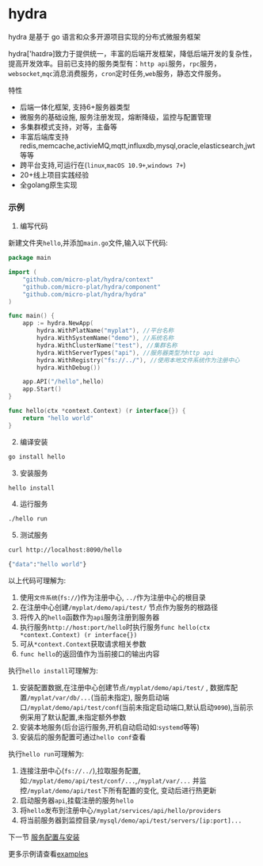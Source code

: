 # hydra

hydra 是基于 go 语言和众多开源项目实现的分布式微服务框架

hydra['haɪdrə]致力于提供统一，丰富的后端开发框架，降低后端开发的复杂性，提高开发效率。目前已支持的服务类型有：`http api`服务，`rpc`服务，`websocket`,`mqc`消息消费服务，`cron`定时任务,`web`服务，静态文件服务。


特性


* 后端一体化框架, 支持6+服务器类型
* 微服务的基础设施, 服务注册发现，熔断降级，监控与配置管理
* 多集群模式支持，对等，主备等
* 丰富后端库支持redis,memcache,activieMQ,mqtt,influxdb,mysql,oracle,elasticsearch,jwt等等
* 跨平台支持,可运行在(`linux`,`macOS 10.9+`,`windows 7+`)
* 20+线上项目实践经验
* 全golang原生实现



###  示例

1.  编写代码

新建文件夹`hello`,并添加`main.go`文件,输入以下代码:

```go
package main

import (
	"github.com/micro-plat/hydra/context"
	"github.com/micro-plat/hydra/component"
	"github.com/micro-plat/hydra/hydra"
)

func main() {
	app := hydra.NewApp(
		hydra.WithPlatName("myplat"), //平台名称
		hydra.WithSystemName("demo"), //系统名称
		hydra.WithClusterName("test"), //集群名称
		hydra.WithServerTypes("api"), //服务器类型为http api
		hydra.WithRegistry("fs://../"), //使用本地文件系统作为注册中心
		hydra.WithDebug())

	app.API("/hello",hello)
	app.Start()
}

func hello(ctx *context.Context) (r interface{}) {
	return "hello world"
}
```

2.  编译安装

```sh
go install hello

```

3. 安装服务
```sh
hello install
```

4.  运行服务

```sh
./hello run
```

5.  测试服务

```sh
curl http://localhost:8090/hello

{"data":"hello world"}
```

以上代码可理解为:
  
  1. 使用`文件系统`(`fs://`)作为注册中心, `../`作为注册中心的根目录
  2. 在注册中心创建`/myplat/demo/api/test/` 节点作为服务的根路径
  3. 将传入的`hello`函数作为`api`服务注册到服务器
  4. 执行服务`http://host:port/hello`时执行服务`func hello(ctx *context.Context) (r interface{}) `
  5. 可从`*context.Context`获取请求相关参数
  6. `func hello`的返回值作为当前接口的输出内容
   

执行`hello install`可理解为:
   
   1. 安装配置数据,在注册中心创建节点`/myplat/demo/api/test/` , 数据库配置`/myplat/var/db/...`(当前未指定), 服务启动端口`/myplat/demo/api/test/conf`(当前未指定启动端口,默认启动`9090`),当前示例采用了默认配置,未指定额外参数
   2. 安装本地服务(后台运行服务,开机自动启动如:`systemd`等等)
   3. 安装后的服务配置可通过`hello conf`查看

执行`hello run`可理解为:

1. 连接注册中心(`fs://../`),拉取服务配置,如:`/myplat/demo/api/test/conf/...`,`/myplat/var/...` 并监控`/myplat/demo/api/test`下所有配置的变化, 变动后进行热更新
2. 启动服务器`api`,挂载注册的服务`hello`
3. 将`hello`发布到注册中心`/myplat/services/api/hello/providers`
4. 将当前服务器到监控目录`/mysql/demo/api/test/servers/[ip:port]...`

下一节 [服务配置与安装](https://github.com/micro-plat/hydra/tree/master/docs/service.conf.install.md)


更多示例请查看[examples](https://github.com/micro-plat/hydra/tree/master/examples)